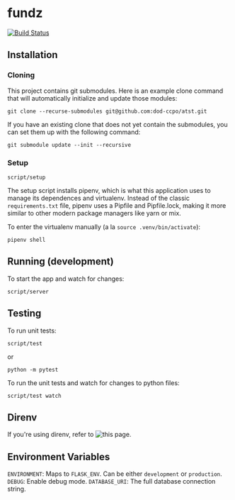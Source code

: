 
# fundz

[![Build Status](https://travis-ci.org/dod-ccpo/fundz.svg?branch=master)](https://travis-ci.org/dod-ccpo/fundz)

## Installation

### Cloning
This project contains git submodules. Here is an example clone command that will
automatically initialize and update those modules:

    git clone --recurse-submodules git@github.com:dod-ccpo/atst.git

If you have an existing clone that does not yet contain the submodules, you can
set them up with the following command:

    git submodule update --init --recursive

### Setup

    script/setup

The setup script installs pipenv, which is what this application uses to manage its dependences and virtualenv. Instead of the classic `requirements.txt` file, pipenv uses a Pipfile and Pipfile.lock, making it more similar to other modern package managers like yarn or mix.

To enter the virtualenv manually (a la `source .venv/bin/activate`):

    pipenv shell

## Running (development)

To start the app and watch for changes:

    script/server

## Testing

To run unit tests:

    script/test

or

    python -m pytest

To run the unit tests and watch for changes to python files:

    script/test watch

## Direnv

If you're using direnv, refer to ![this page](https://github.com/direnv/direnv/wiki/Python#-pipenv).

## Environment Variables

`ENVIRONMENT`: Maps to `FLASK_ENV`. Can be either `development` or `production`.
`DEBUG`: Enable debug mode.
`DATABASE_URI`: The full database connection string.
